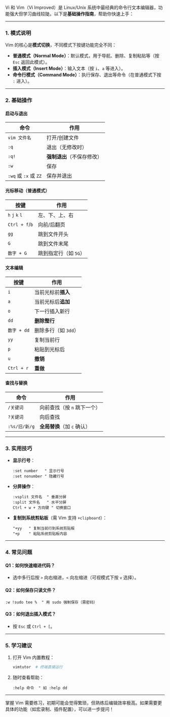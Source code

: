 Vi 和 Vim（Vi Improved）是 Linux/Unix 系统中最经典的命令行文本编辑器，功能强大但学习曲线较陡。以下是**基础操作指南**，帮助你快速上手：

---

### **1. 模式说明**
Vim 的核心是**模式切换**，不同模式下按键功能完全不同：
- **普通模式（Normal Mode）**：默认模式，用于导航、删除、复制粘贴等（按 `Esc` 返回此模式）。
- **插入模式（Insert Mode）**：输入文本（按 `i`、`a` 等进入）。
- **命令行模式（Command Mode）**：执行保存、退出等命令（在普通模式下按 `:` 进入）。

---

### **2. 基础操作**
#### **启动与退出**
| 命令                | 作用                          |
|---------------------|-----------------------------|
| `vim 文件名`        | 打开/创建文件                |
| `:q`                | 退出（无修改时）            |
| `:q!`               | **强制退出**（不保存修改）   |
| `:w`                | 保存                        |
| `:wq` 或 `:x` 或 `ZZ` | 保存并退出                  |

#### **光标移动（普通模式）**
| 按键      | 作用                     |
|-----------|-------------------------|
| `h` `j` `k` `l` | 左、下、上、右        |
| `Ctrl + f`/`b`  | 向前/后翻页           |
| `gg`      | 跳到文件开头           |
| `G`       | 跳到文件末尾           |
| `数字 + G` | 跳到指定行（如 `5G`） |

#### **文本编辑**
| 按键       | 作用                          |
|------------|------------------------------|
| `i`        | 当前光标前**插入**           |
| `a`        | 当前光标后**追加**           |
| `o`        | 下一行插入新行               |
| `dd`       | **删除整行**                 |
| `数字 + dd` | 删除多行（如 `3dd`）        |
| `yy`       | 复制当前行                   |
| `p`        | 粘贴到光标后                 |
| `u`        | **撤销**                     |
| `Ctrl + r` | **重做**                     |

#### **查找与替换**
| 命令               | 作用                          |
|--------------------|------------------------------|
| `/关键词`          | 向前查找（按 `n` 跳下一个）  |
| `?关键词`          | 向后查找                     |
| `:%s/旧/新/g`      | **全局替换**（加 `c` 确认）  |

---

### **3. 实用技巧**
- **显示行号**：  
  ```vim
  :set number   " 显示行号
  :set nonumber " 隐藏行号
  ```
- **分屏操作**：  
  ```vim
  :vsplit 文件名  " 垂直分屏
  :split 文件名   " 水平分屏
  Ctrl + w + 方向键 " 切换窗口
  ```
- **复制到系统剪贴板**（需 Vim 支持 `+clipboard`）：  
  ```vim
  "+yy   " 复制当前行到系统剪贴板
  "+p    " 粘贴系统剪贴板内容
  ```

---

### **4. 常见问题**
#### **Q1：如何快速缩进代码？**
- 选中多行后按 `>` 向右缩进，`<` 向左缩进（可视模式下按 `v` 选择）。

#### **Q2：如何保存只读文件？**
```vim
:w !sudo tee %  " 用 sudo 强制保存（需密码）
```

#### **Q3：如何退出插入模式？**
- 按 `Esc` 或 `Ctrl + [`。

---

### **5. 学习建议**
1. 打开 Vim 内置教程：  
   ```bash
   vimtutor  # 终端直接运行
   ```
2. 随时查看帮助：  
   ```vim
   :help 命令  " 如 :help dd
   ```

---

掌握 Vim 需要练习，初期可能会觉得繁琐，但熟练后编辑效率极高。如果需要更具体的功能（如宏录制、插件配置），可以进一步提问！